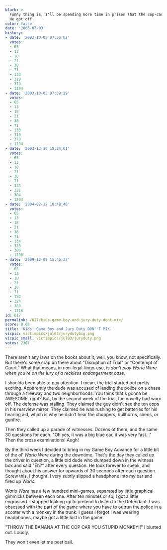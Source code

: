 ```yaml
---
blurb: >
  Funny thing is, I'll be spending more time in prison that the cop-car-chase dude.
  He got off.
color: false
date: '2003-07-03'
history:
- date: '2003-10-05 07:56:02'
  votes:
  - 65
  - 13
  - 18
  - 21
  - 38
  - 71
  - 133
  - 319
  - 379
  - 1194
- date: '2003-10-05 07:59:29'
  votes:
  - 65
  - 13
  - 18
  - 21
  - 38
  - 71
  - 133
  - 319
  - 379
  - 1194
- date: '2003-12-16 18:24:01'
  votes:
  - 65
  - 13
  - 18
  - 21
  - 38
  - 71
  - 134
  - 321
  - 384
  - 1203
- date: '2004-02-12 18:48:46'
  votes:
  - 65
  - 13
  - 18
  - 21
  - 38
  - 71
  - 134
  - 323
  - 386
  - 1208
- date: '2009-12-09 15:45:37'
  votes:
  - 65
  - 13
  - 18
  - 21
  - 38
  - 71
  - 134
  - 324
  - 388
  - 1216
id: 617
permalink: /617/kids-game-boy-and-jury-duty-dont-mix/
score: 8.68
title: 'Kids: Game Boy and Jury Duty DON''T MIX.'
vicpic: victimpics/jul03/jurydutybig.png
vicpic_small: victimpics/jul03/juryduty.png
votes: 2307
---
```


There aren't any laws on the books about it, well, you know, not
specifically. But there's some crap on there about "Disruption of Trial"
or "Contempt of Court." What that means, in non-legal-lingo-ese, is
*don't play Wario Ware when you're on the jury of a reckless
endangerment case.*

I shoulda been able to pay attention. I mean, the trial started out
pretty exciting. Apparently the dude was accused of leading the police
on a chase through a freeway and two neighborhoods. You think that's
gonna be AWESOME, right? But, by the second week of the trial, the
novelty had worn off. The defense was stalling. They claimed the guy
didn't see the ten cops in his rearview mirror. They claimed he was
rushing to get batteries for his hearing aid, which is why he didn't
hear the choppers, bullhorns, sirens, or gunfire.

Then they called up a parade of witnesses. Dozens of them, and the same
30 questions for each. "Oh yes, it was a big blue car, it was very
fast..." Then the cross examinations! Augh!

By the third week I decided to bring in my Game Boy Advance for a little
bit of the ol' *Wario Ware* during the downtime. That's the day they
called up the driver in question, a little old dude who slumped down in
the witness box and said "Eh?" after every question. He took forever to
speak, and thought about his answer for upwards of 30 seconds after each
question. Screw this, I thought! I very subtly slipped a headphone into
my ear and fired up *Wario.*

*Wario Ware* has a few hundred mini-games, separated by little graphical
gimmicks between each one. After ten minutes or so, I got a little
engrossed. I stopped looking up to pretend to listen to the Defendant. I
was obsessed with the part of the game where you have to outrun the
police in a scooter with a monkey in the trunk. I guess I forgot I was
wearing headphones, maybe got a little lost in the game.

"THROW THE BANANA AT THE COP CAR YOU STUPID MONKEY!!" I blurted out.
Loudly.

They won't even let me post bail.